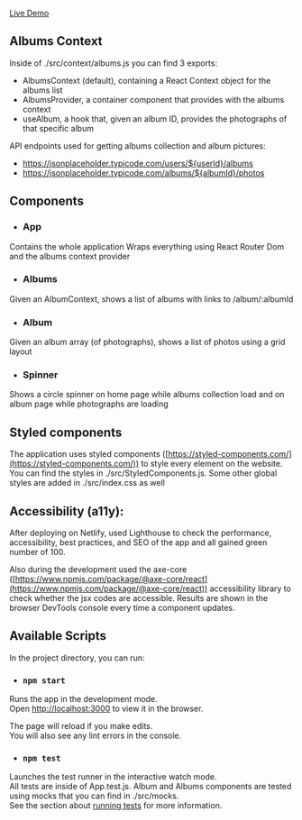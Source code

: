 [Live Demo](https://my-photo-app.netlify.app/)

## Albums Context

Inside of ./src/context/albums.js you can find 3 exports:

-   AlbumsContext (default), containing a React Context object for the albums list
-   AlbumsProvider, a container component that provides with the albums context
-   useAlbum, a hook that, given an album ID, provides the photographs of that specific album

API endpoints used for getting albums collection and album pictures:

-   https://jsonplaceholder.typicode.com/users/${userId}/albums
-   https://jsonplaceholder.typicode.com/albums/${albumId}/photos

## Components

-   ### App

Contains the whole application
Wraps everything using React Router Dom and the albums context provider

-   ### Albums

Given an AlbumContext, shows a list of albums with links to /album/:albumId

-   ### Album

Given an album array (of photographs), shows a list of photos using a grid layout

-   ### Spinner

Shows a circle spinner on home page while albums collection load and on album page while photographs are loading

## Styled components

The application uses styled components ([https://styled-components.com/](https://styled-components.com/)) to style every element on the website. You can find the styles in ./src/StyledComponents.js. Some other global styles are added in ./src/index.css as well

## Accessibility (a11y):

After deploying on Netlify, used Lighthouse to check the performance, accessibility, best practices, and SEO of the app and all gained green number of 100.

Also during the development used the axe-core ([https://www.npmjs.com/package/@axe-core/react](https://www.npmjs.com/package/@axe-core/react)) accessibility library to check whether the jsx codes are accessible. Results are shown in the browser DevTools console every time a component updates.

## Available Scripts

In the project directory, you can run:

-   ### `npm start`

Runs the app in the development mode.\
Open [http://localhost:3000](http://localhost:3000) to view it in the browser.

The page will reload if you make edits.\
You will also see any lint errors in the console.

-   ### `npm test`

Launches the test runner in the interactive watch mode.\
All tests are inside of App.test.js. Album and Albums components are tested using mocks that you can find in ./src/mocks.\
See the section about [running tests](https://facebook.github.io/create-react-app/docs/running-tests) for more information.
